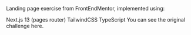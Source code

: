 Landing page exercise from FrontEndMentor, implemented using:

Next.js 13 (pages router)
TailwindCSS
TypeScript
You can see the original challenge here.